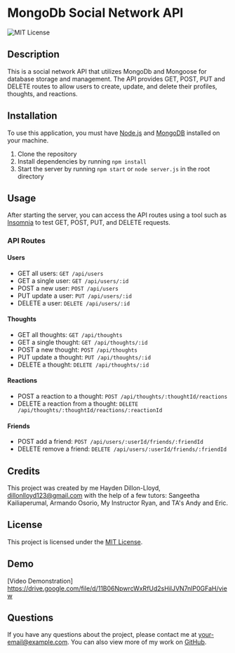 # MongoDb Social Network API

![MIT License](https://img.shields.io/badge/License-MIT-green)

## Description
This is a social network API that utilizes MongoDb and Mongoose for database storage and management. The API provides GET, POST, PUT and DELETE routes to allow users to create, update, and delete their profiles, thoughts, and reactions. 

## Installation
To use this application, you must have [Node.js](https://nodejs.org/en/) and [MongoDB](https://www.mongodb.com/try/download/community) installed on your machine. 

1. Clone the repository 
2. Install dependencies by running `npm install`
3. Start the server by running `npm start` or `node server.js` in the root directory

## Usage
After starting the server, you can access the API routes using a tool such as [Insomnia](https://insomnia.rest/) to test GET, POST, PUT, and DELETE requests. 

### API Routes

#### Users
- GET all users: `GET /api/users`
- GET a single user: `GET /api/users/:id`
- POST a new user: `POST /api/users`
- PUT update a user: `PUT /api/users/:id`
- DELETE a user: `DELETE /api/users/:id`

#### Thoughts
- GET all thoughts: `GET /api/thoughts`
- GET a single thought: `GET /api/thoughts/:id`
- POST a new thought: `POST /api/thoughts`
- PUT update a thought: `PUT /api/thoughts/:id`
- DELETE a thought: `DELETE /api/thoughts/:id`

#### Reactions
- POST a reaction to a thought: `POST /api/thoughts/:thoughtId/reactions`
- DELETE a reaction from a thought: `DELETE /api/thoughts/:thoughtId/reactions/:reactionId`

#### Friends
- POST add a friend: `POST /api/users/:userId/friends/:friendId`
- DELETE remove a friend: `DELETE /api/users/:userId/friends/:friendId`

## Credits
This project was created by me Hayden Dillon-Lloyd, dillonlloyd123@gmail.com 
with the help of a few tutors: Sangeetha Kailiaperumal, Armando Osorio, My Instructor Ryan, and TA's Andy and Eric.
## License
This project is licensed under the [MIT License](https://opensource.org/licenses/MIT).

## Demo
[Video Demonstration] https://drive.google.com/file/d/11B06NpwrcWxRfUd2sHilJVN7nlP0GFaH/view

## Questions
If you have any questions about the project, please contact me at [your-email@example.com](mailto:your-email@example.com). You can also view more of my work on [GitHub](https://github.com/your-username).

